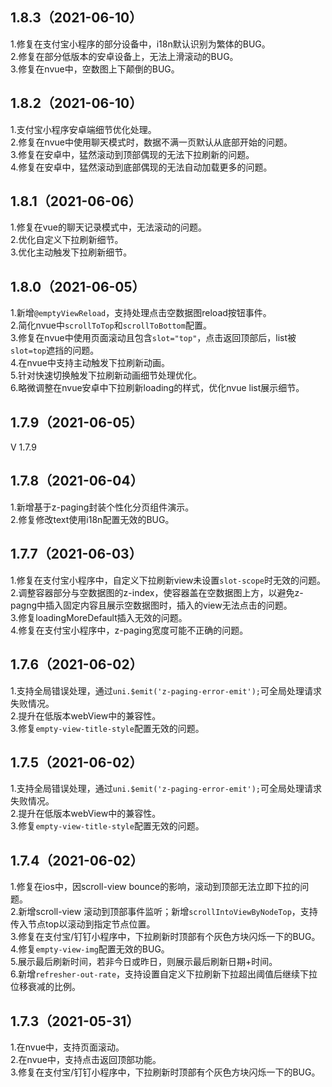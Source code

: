 ## 1.8.3（2021-06-10）
1.修复在支付宝小程序的部分设备中，i18n默认识别为繁体的BUG。  
2.修复在部分低版本的安卓设备上，无法上滑滚动的BUG。  
3.修复在nvue中，空数图上下颠倒的BUG。
## 1.8.2（2021-06-10）
1.支付宝小程序安卓端细节优化处理。  
2.修复在nvue中使用聊天模式时，数据不满一页默认从底部开始的问题。  
3.修复在安卓中，猛然滚动到顶部偶现的无法下拉刷新的问题。  
4.修复在安卓中，猛然滚动到底部偶现的无法自动加载更多的问题。  
## 1.8.1（2021-06-06）
1.修复在vue的聊天记录模式中，无法滚动的问题。  
2.优化自定义下拉刷新细节。  
3.优化主动触发下拉刷新细节。
## 1.8.0（2021-06-05）
1.新增`@emptyViewReload`，支持处理点击空数据图reload按钮事件。  
2.简化nvue中`scrollToTop`和`scrollToBottom`配置。  
3.修复在nvue中使用页面滚动且包含`slot="top"`，点击返回顶部后，list被`slot=top`遮挡的问题。  
4.在nvue中支持主动触发下拉刷新动画。  
5.针对快速切换触发下拉刷新动画细节处理优化。  
6.略微调整在nvue安卓中下拉刷新loading的样式，优化nvue list展示细节。
## 1.7.9（2021-06-05）
V 1.7.9
## 1.7.8（2021-06-04）
1.新增基于z-paging封装个性化分页组件演示。  
2.修复修改text使用i18n配置无效的BUG。
## 1.7.7（2021-06-03）
1.修复在支付宝小程序中，自定义下拉刷新view未设置`slot-scope`时无效的问题。  
2.调整容器部分与空数据图的z-index，使容器盖在空数据图上方，以避免z-pagng中插入固定内容且展示空数据图时，插入的view无法点击的问题。  
3.修复loadingMoreDefault插入无效的问题。  
4.修复在支付宝小程序中，z-paging宽度可能不正确的问题。
## 1.7.6（2021-06-02）
1.支持全局错误处理，通过`uni.$emit('z-paging-error-emit');`可全局处理请求失败情况。  
2.提升在低版本webView中的兼容性。  
3.修复`empty-view-title-style`配置无效的问题。
## 1.7.5（2021-06-02）
1.支持全局错误处理，通过`uni.$emit('z-paging-error-emit');`可全局处理请求失败情况。  
2.提升在低版本webView中的兼容性。  
3.修复`empty-view-title-style`配置无效的问题。  
## 1.7.4（2021-06-02）
1.修复在ios中，因scroll-view bounce的影响，滚动到顶部无法立即下拉的问题。  
2.新增scroll-view 滚动到顶部事件监听；新增`scrollIntoViewByNodeTop`，支持传入节点top以滚动到指定节点位置。  
3.修复在支付宝/钉钉小程序中，下拉刷新时顶部有个灰色方块闪烁一下的BUG。  
4.修复`empty-view-img`配置无效的BUG。  
5.展示最后刷新时间，若非今日或昨日，则展示最后刷新日期+时间。  
6.新增`refresher-out-rate`，支持设置自定义下拉刷新下拉超出阈值后继续下拉位移衰减的比例。
## 1.7.3（2021-05-31）
1.在nvue中，支持页面滚动。  
2.在nvue中，支持点击返回顶部功能。  
3.修复在支付宝/钉钉小程序中，下拉刷新时顶部有个灰色方块闪烁一下的BUG。
